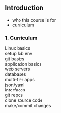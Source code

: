 ## Introduction

- who this course is for
- curriculum

### 1. Curriculum

Linux basics  
setup lab env  
git basics  
application basics  
web servers  
databases  
multi-tier apps  
json/yaml  
interfaces  
git repos  
clone source code  
make/commit changes

#